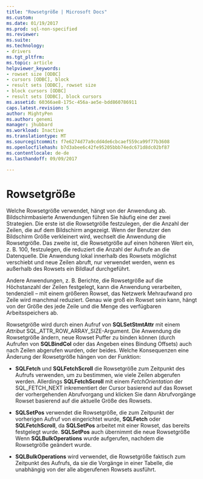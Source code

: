 ```yaml
---
title: "Rowsetgröße | Microsoft Docs"
ms.custom: 
ms.date: 01/19/2017
ms.prod: sql-non-specified
ms.reviewer: 
ms.suite: 
ms.technology:
- drivers
ms.tgt_pltfrm: 
ms.topic: article
helpviewer_keywords:
- rowset size [ODBC]
- cursors [ODBC], block
- result sets [ODBC], rowset size
- block cursors [ODBC]
- result sets [ODBC], block cursors
ms.assetid: 60366ae8-175c-456a-ae5e-bdd860786911
caps.latest.revision: 5
author: MightyPen
ms.author: genemi
manager: jhubbard
ms.workload: Inactive
ms.translationtype: MT
ms.sourcegitcommit: f7e6274d77a9cdd4de6cbcaef559ca99f77b3608
ms.openlocfilehash: b7d3abee6c42fe95205bbb74edc671d8dc02bf87
ms.contentlocale: de-de
ms.lasthandoff: 09/09/2017

---
```

# <a name="rowset-size"></a>Rowsetgröße
Welche Rowsetgröße verwendet, hängt von der Anwendung ab. Bildschirmbasierte Anwendungen führen Sie häufig eine der zwei Strategien. Die erste ist die Rowsetgröße festzulegen, der die Anzahl der Zeilen, die auf dem Bildschirm angezeigt. Wenn der Benutzer den Bildschirm Größe verkleinert wird, wechselt die Anwendung die Rowsetgröße. Das zweite ist, die Rowsetgröße auf einen höheren Wert ein, z. B. 100, festzulegen, die reduziert die Anzahl der Aufrufe an die Datenquelle. Die Anwendung lokal innerhalb des Rowsets möglichst verschiebt und neue Zeilen abruft, nur verwendet werden, wenn es außerhalb des Rowsets ein Bildlauf durchgeführt.  
  
 Andere Anwendungen, z. B. Berichte, die Rowsetgröße auf die Höchstanzahl der Zeilen festgelegt, kann die Anwendung verarbeiten, tendenziell – mit einem größeren Rowset, das Netzwerk Mehraufwand pro Zeile wird manchmal reduziert. Genau wie groß ein Rowset sein kann, hängt von der Größe des jede Zeile und die Menge des verfügbaren Arbeitsspeichers ab.  
  
 Rowsetgröße wird durch einen Aufruf von **SQLSetStmtAttr** mit einem *Attribut* SQL_ATTR_ROW_ARRAY_SIZE-Argument. Die Anwendung die Rowsetgröße ändern, neue Rowset Puffer zu binden können (durch Aufrufen von **SQLBindCol** oder das Angeben eines Bindung Offsets) auch nach Zeilen abgerufen wurden, oder beides. Welche Konsequenzen eine Änderung der Rowsetgröße hängen von der Funktion:  
  
-   **SQLFetch** und **SQLFetchScroll** die Rowsetgröße zum Zeitpunkt des Aufrufs verwenden, um zu bestimmen, wie viele Zeilen abgerufen werden. Allerdings **SQLFetchScroll** mit einem *FetchOrientation* der SQL_FETCH_NEXT inkrementiert der Cursor basierend auf das Rowset der vorhergehenden Abrufvorgang und klicken Sie dann Abrufvorgänge Rowset basierend auf die aktuelle Größe des Rowsets.  
  
-   **SQLSetPos** verwendet die Rowsetgröße, die zum Zeitpunkt der vorherigen Aufruf von eingerichtet wurde, **SQLFetch** oder **SQLFetchScroll**, da **SQLSetPos** arbeitet mit einer Rowset, das bereits festgelegt wurde. **SQLSetPos** auch übernimmt die neue Rowsetgröße Wenn **SQLBulkOperations** wurde aufgerufen, nachdem die Rowsetgröße geändert wurde.  
  
-   **SQLBulkOperations** wird verwendet, die Rowsetgröße faktisch zum Zeitpunkt des Aufrufs, da sie die Vorgänge in einer Tabelle, die unabhängig von der alle abgerufenen Rowsets ausführt.

